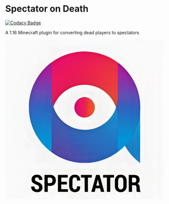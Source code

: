 # Spectator on Death

[![Codacy Badge](https://api.codacy.com/project/badge/Grade/48f58a16f67e4a53a82162e086b6fd68)](https://app.codacy.com/manual/Unprotesting/Spectator-on-Death?utm_source=github.com&utm_medium=referral&utm_content=Unprotesting/Spectator-on-Death&utm_campaign=Badge_Grade_Dashboard)

 A 1.16 Minecraft plugin for converting dead players to spectators
 
 ![Logo](https://raw.githubusercontent.com/Unprotesting/Spectator-on-Death/master/images/Spectator_on_Death_Logo.jpg)

